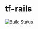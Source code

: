# tf-rails

[![Build Status](https://travis-ci.org/wolox-training/tf-rails.svg?branch=master)](https://travis-ci.org/wolox-training/tf-rails)
